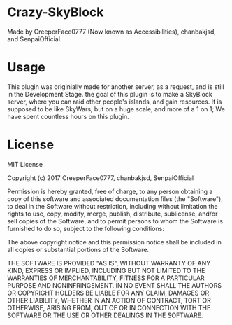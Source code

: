 # Crazy-SkyBlock
Made by CreeperFace0777 (Now known as Accessibilities), chanbakjsd, and SenpaiOfficial.

# Usage
This plugin was originially made for another server, as a request, and is still in the Development Stage.
the goal of this plugin is to make a SkyBlock server, where you can raid other people's islands, and gain resources. It is supposed to be like SkyWars, but on a huge scale, and more of a 1 on 1; We have spent countless hours on this plugin. 

#  License
MIT License

Copyright (c) 2017 CreeperFace0777, chanbakjsd, SenpaiOfficial

Permission is hereby granted, free of charge, to any person obtaining a copy
of this software and associated documentation files (the "Software"), to deal
in the Software without restriction, including without limitation the rights
to use, copy, modify, merge, publish, distribute, sublicense, and/or sell
copies of the Software, and to permit persons to whom the Software is
furnished to do so, subject to the following conditions:

The above copyright notice and this permission notice shall be included in all
copies or substantial portions of the Software.

THE SOFTWARE IS PROVIDED "AS IS", WITHOUT WARRANTY OF ANY KIND, EXPRESS OR
IMPLIED, INCLUDING BUT NOT LIMITED TO THE WARRANTIES OF MERCHANTABILITY,
FITNESS FOR A PARTICULAR PURPOSE AND NONINFRINGEMENT. IN NO EVENT SHALL THE
AUTHORS OR COPYRIGHT HOLDERS BE LIABLE FOR ANY CLAIM, DAMAGES OR OTHER
LIABILITY, WHETHER IN AN ACTION OF CONTRACT, TORT OR OTHERWISE, ARISING FROM,
OUT OF OR IN CONNECTION WITH THE SOFTWARE OR THE USE OR OTHER DEALINGS IN THE
SOFTWARE.
